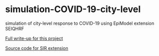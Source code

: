 # simulation-COVID-19-city-level
simulation of city-level response to COVID-19 using EpiModel extension SEIQHRF

[Full write-up for this project](https://github.com/jlardieri/simulation-COVID-19-city-level/blob/master/Simulation_COVID-19.pdf)

[Source code for SIR extension](https://gist.github.com/timchurches/92073d0ea75cfbd387f91f7c6e624bd7)

